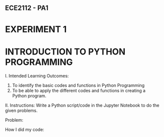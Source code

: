 ## ECE2112 - PA1
# EXPERIMENT 1
# INTRODUCTION TO PYTHON PROGRAMMING

I. Intended Learning Outcomes:
   1. To identify the basic codes and functions in Python Programming
   2. To be able to apply the different codes and functions in creating a Python program.

II. Instructions:
Write a Python script/code in the Jupyter Notebook to do the given problems.

Problem: 

How I did my code:
